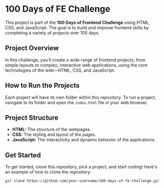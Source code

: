 # 100 Days of FE Challenge

This project is part of the **100 Days of Frontend Challenge** using HTML, CSS, and JavaScript. The goal is to build and improve frontend skills by completing a variety of projects over 100 days.

## Project Overview

In this challenge, you'll create a wide range of frontend projects, from simple layouts to complex, interactive web applications, using the core technologies of the web—HTML, CSS, and JavaScript.

## How to Run the Projects

Each project will have its own folder within this repository. To run a project, navigate to its folder and open the `index.html` file in your web browser.

## Project Structure

- **HTML:** The structure of the webpages.
- **CSS:** The styling and layout of the pages.
- **JavaScript:** The interactivity and dynamic behavior of the applications.

## Get Started

To get started, clone this repository, pick a project, and start coding! Here's an example of how to clone the repository:

```bash
git clone https://github.com/your-username/100-days-of-fe-challenge.git
